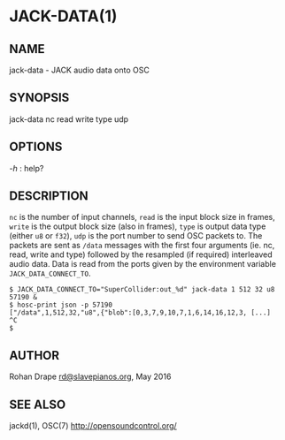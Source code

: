 JACK-DATA(1)
============

NAME
----
jack-data - JACK audio data onto OSC

SYNOPSIS
--------
jack-data nc read write type udp

OPTIONS
-------
*-h*
:   help?

DESCRIPTION
-----------

`nc` is the number of input channels, `read` is the input block size
in frames, `write` is the output block size (also in frames), `type`
is output data type (either `u8` or `f32`), `udp` is the port number
to send OSC packets to.  The packets are sent as `/data` messages with
the first four arguments (ie. nc, read, write and type) followed by
the resampled (if required) interleaved audio data.  Data is read from
the ports given by the environment variable `JACK_DATA_CONNECT_TO`.

    $ JACK_DATA_CONNECT_TO="SuperCollider:out_%d" jack-data 1 512 32 u8 57190 &
    $ hosc-print json -p 57190
    ["/data",1,512,32,"u8",{"blob":[0,3,7,9,10,7,1,6,14,16,12,3, [...]
    ^C
    $

AUTHOR
------

Rohan Drape <rd@slavepianos.org>, May 2016

SEE ALSO
--------
jackd(1), OSC(7) <http://opensoundcontrol.org/>
